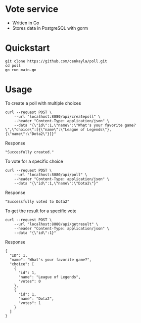 # Vote service

- Written in Go
- Stores data in PostgreSQL with gorm

# Quickstart
```shell
git clone https://github.com/cenkayla/poll.git
cd poll
go run main.go
```
# Usage

To create a poll with multiple choices
```shell
curl --request POST \
	--url "localhost:8080/api/createpoll" \
	--header "Content-Type: application/json" \
	--data "{\"id\":1,\"name\":\"What's your favorite game?\",\"choice\":[{\"name\":\"League of Legends\"},{\"name\":\"Dota2\"}]}"
```
Response
```shell
"Succesfully created."
```

To vote for a specific choice
```shell
curl --request POST \
	--url "localhost:8080/api/poll" \
	--header "Content-Type: application/json" \
	--data "{\"id\":1,\"name\":\"Dota2\"}"
```
Response
```shell
"Successfully voted to Dota2"
```

To get the result for a specific vote
```shell
curl --request POST \
	--url "localhost:8080/api/getresult" \
	--header "Content-Type: application/json" \
	--data "{\"id\":1}"
```
Response
```shell
{
  "ID": 1,
  "name": "What's your favorite game?",
  "choice": [
    {
      "id": 1,
      "name": "League of Legends",
      "votes": 0
    },
    {
      "id": 1,
      "name": "Dota2",
      "votes": 1
    }
  ]
}
```
